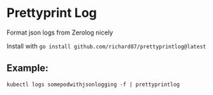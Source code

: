 # Prettyprint Log

Format json logs from Zerolog nicely

Install with `go install github.com/richard87/prettyprintlog@latest`

## Example:

```
kubectl logs somepodwithjsonlogging -f | prettyprintlog
```
